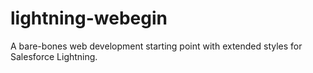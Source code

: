 # lightning-webegin
A bare-bones web development starting point with extended styles for Salesforce Lightning.
